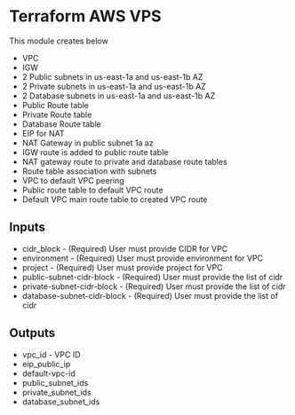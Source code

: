 # Terraform AWS VPS
This module creates below 
*    VPC
*    IGW
*    2 Public subnets in us-east-1a and us-east-1b AZ
*    2 Private subnets in us-east-1a and us-east-1b AZ
*    2 Database subnets in us-east-1a and us-east-1b AZ
*    Public Route table
*    Private Route table
*    Database Route table
*    EIP for NAT
*    NAT Gateway in public subnet 1a az
*    IGW route is added to public route table
*    NAT gateway route to private and database route tables
*    Route table association with subnets
*    VPC to default VPC peering
*    Public route table to default VPC route
*    Default VPC main route table to created VPC route

## Inputs

* cidr_block - (Required) User must provide CIDR for VPC
* environment - (Required) User must provide environment for VPC
* project - (Required) User must provide project for VPC
* public-subnet-cidr-block - (Required) User must provide the list of cidr 
* private-subnet-cidr-block - (Required) User must provide the list of cidr 
* database-subnet-cidr-block - (Required) User must provide the list of cidr 

## Outputs
* vpc_id - VPC ID 
* eip_public_ip
* default-vpc-id
* public_subnet_ids
* private_subnet_ids
* database_subnet_ids